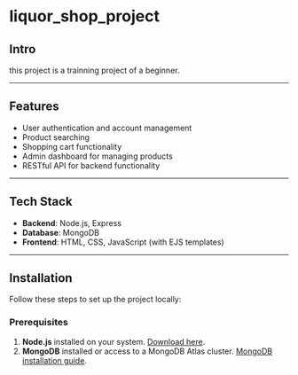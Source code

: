# liquor_shop_project
## Intro
this project is a trainning project of a beginner.

---

## Features

- User authentication and account management
- Product searching
- Shopping cart functionality
- Admin dashboard for managing products
- RESTful API for backend functionality

---

## Tech Stack

- **Backend**: Node.js, Express
- **Database**: MongoDB
- **Frontend**: HTML, CSS, JavaScript (with EJS templates)

---

## Installation

Follow these steps to set up the project locally:

### Prerequisites

1. **Node.js** installed on your system. [Download here](https://nodejs.org/).
2. **MongoDB** installed or access to a MongoDB Atlas cluster. [MongoDB installation guide](https://www.mongodb.com/docs/manual/installation/).



